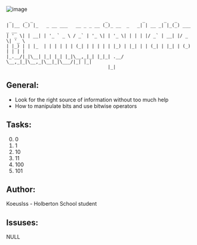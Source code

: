 ![image](https://intranet.hbtn.io/assets/checker_whm_pre_frida_kahlo-2fb9d1f08c89a7e4b4f5b574b902edb2ba9be1fe1ebac3ce0a54ce336a6261de.png)
```
 _     _ _                           _             _       _   _             
| |__ (_) |_   _ __ ___   __ _ _ __ (_)_ __  _   _| | __ _| |_(_) ___  _ __  
| '_ \| | __| | '_ ` _ \ / _` | '_ \| | '_ \| | | | |/ _` | __| |/ _ \| '_ \ 
| |_) | | |_  | | | | | | (_| | | | | | |_) | |_| | | (_| | |_| | (_) | | | |
|_.__/|_|\__| |_| |_| |_|\__,_|_| |_|_| .__/ \__,_|_|\__,_|\__|_|\___/|_| |_|
                                      |_|                                    
```

## General:

* Look for the right source of information without too much help
* How to manipulate bits and use bitwise operators

## Tasks:

0. 0
1. 1
2. 10
3. 11
4. 100
5. 101

## Author:

KoeusIss - Holberton School student

## Issuses:

NULL